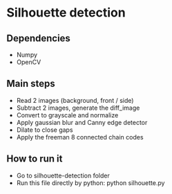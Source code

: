 # Silhouette detection 

## Dependencies
- Numpy
- OpenCV

## Main steps
- Read 2 images (background, front / side)
- Subtract 2 images, generate the diff_image
- Convert to grayscale and normalize
- Apply gaussian blur and Canny edge detector
- Dilate to close gaps
- Apply the freeman 8 connected chain codes

## How to run it
- Go to silhouette-detection folder
- Run this file directly by python: python silhouette.py
